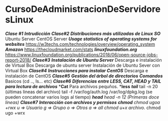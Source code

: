 # CursoDeAdministracionDeServidoresLinux
***Clase #1***
    ***Intrudicción***
***Clase#2***
    ***Distribuciones más utilizadas de Linux***
        ***SO***
            Ubuntu Server
            CentOS Server
        ***Usage statistics of operating systems for websites***
            https://w3techs.com/technologies/overview/operating_system  
        ***Amazon***
            https://thecloudmarket.com/stats
        ***linuxfoundation.org***
            https://www.linuxfoundation.org/publications/2018/06/open-source-jobs-report-2018/
***Clase#3***
    ***Instalación de Ubuntu Server***
        Descarga e instalación de Virtual Box
        Descarga de ubuntu server
        Instalación de Ubuntu Sever con Virtual Box
***Clase#4***
    ***Instrucciones para instalar CentOS***
        Descarga e instalación de CentOS
***Clase#5***
    ***Gestión del árbol de directorios***
        ***Comandos***
            Basicos (cd .., ls... etc)
***Clase#6***
    ***Diferencias entre LESS, CAT, HEAD y TAIL para lectura de archivos***
        ***Cat**
            Para archivos pequños.
        ***less**
        ***tail***
            tail -n 20 (últimas lineas del archivo)
            tail -f /var/log/auth.log /var/log/dpkg.log (se pueden concatenar varios logs al tiempo)
        ***head**
            head -n 12  (Primeras doce lineas)
***Clase#7***
    ***Interacción con archivos y permisos***
        ***chmod***
            chmod ugoa +rwx
                u => Usuario
                g => Grupo
                o => Otros
                a => all
            chmod u+x archivo.*
            chmod ugo +wrx

